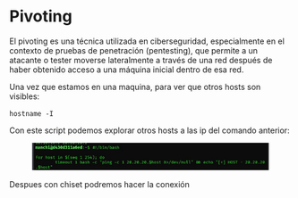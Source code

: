 # Pivoting

El pivoting es una técnica utilizada en ciberseguridad, especialmente en el contexto de pruebas de penetración (pentesting), que permite a un atacante o tester moverse lateralmente a través de una red después de haber obtenido acceso a una máquina inicial dentro de esa red.

Una vez que estamos en una maquina, para ver que otros hosts son visibles:

```
hostname -I
```

Con este script podemos explorar otros hosts a las ip del comando anterior:

<figure><img src="../../.gitbook/assets/image (108).png" alt=""><figcaption></figcaption></figure>

Despues con chiset podremos hacer la conexión
